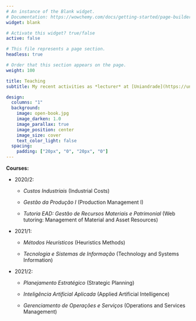 ```yaml
---
# An instance of the Blank widget.
# Documentation: https://wowchemy.com/docs/getting-started/page-builder/
widget: blank

# Activate this widget? true/false
active: false

# This file represents a page section.
headless: true

# Order that this section appears on the page.
weight: 100

title: Teaching
subtitle: My recent activities as *lecturer* at [Uniandrade](https://uniandrade.br/) (last two semesters)

design:
  columns: "1"
  background:
    image: open-book.jpg
    image_darken: 1.0
    image_parallax: true
    image_position: center
    image_size: cover
    text_color_light: false
  spacing:
    padding: ["20px", "0", "20px", "0"]
---
```


**Courses:**

- 2020/2:

  - *Custos Industriais* (Industrial Costs)

  - *Gestão da Produção I* (Production Management I)
  
  - *Tutoria EAD: Gestão de Recursos Materiais e Patrimonial* (Web tutoring: Management of Material and Asset Resources)

- 2021/1:
  
  - *Métodos Heurísticos* (Heuristics Methods)
  
  - *Tecnologia e Sistemas de Informação* (Technology and Systems Information)

- 2021/2:

  - *Planejamento Estratégico* (Strategic Planning)
  
  - *Inteligência Artificial Aplicada* (Applied Artificial Intelligence)
  
  - *Gerenciamento de Operações e Serviços* (Operations and Services Management)
